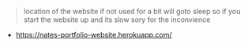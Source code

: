 > location of the website
> if not used for a bit will goto sleep so if you start the website up and its slow
> sory for the inconvience
* https://nates-portfolio-website.herokuapp.com/
